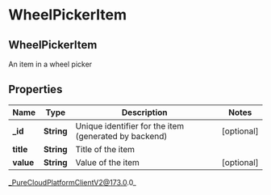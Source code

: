 # WheelPickerItem

## WheelPickerItem
An item in a wheel picker

## Properties

|Name | Type | Description | Notes|
|------------ | ------------- | ------------- | -------------|
| **_id** | **String** | Unique identifier for the item (generated by backend) | [optional] |
| **title** | **String** | Title of the item | |
| **value** | **String** | Value of the item | [optional] |



_PureCloudPlatformClientV2@173.0.0_
